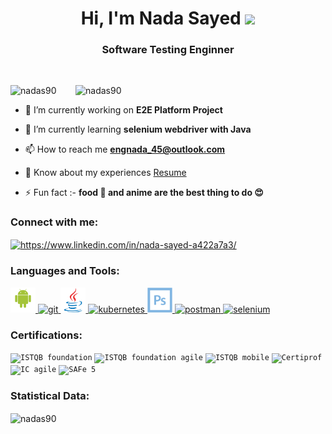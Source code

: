 <h1 align="center">Hi, I'm Nada Sayed <img src="https://media.giphy.com/media/hvRJCLFzcasrR4ia7z/giphy.gif" width="35"> </h1>
<h3 align="center">Software Testing Enginner</h3>

<br>
<p><img align="right" width="400px" src="https://lh6.googleusercontent.com/enpmt0YqUWpX9IHo4A3vxpDgeqqTMFahdEa6EejRZTPkgCCezJ-wD-wh-I5nYJzDqoB1iavWcZ-St01nDq2S=w1920-h972-rw" alt="nadas90" /></p>

<p align="left"> <img src="https://komarev.com/ghpvc/?username=nadas90&label=Profile%20views&color=0e75b6&style=flat" alt="nadas90" /> </p>

- 🔭 I’m currently working on **E2E Platform Project**

- 🌱 I’m currently learning **selenium webdriver with Java**

- 📫 How to reach me **engnada_45@outlook.com**

- 📄 Know about my experiences <a href="https://drive.google.com/file/d/1BS0J11OwF04QLAb0UiAHLu-bobSBDPTP/view?usp=sharing" rel="nofollow">Resume</a>

- ⚡ Fun fact :- <b> food 🍔 and anime are the best thing to do 😍</b>

<h3 align="left">Connect with me:</h3>
<p align="left">
<a href="https://linkedin.com/in/https://www.linkedin.com/in/nada-sayed-a422a7a3/" target="blank"><img align="center" src="https://raw.githubusercontent.com/rahuldkjain/github-profile-readme-generator/master/src/images/icons/Social/linked-in-alt.svg" alt="https://www.linkedin.com/in/nada-sayed-a422a7a3/" height="30" width="40" /></a>
</p>

<h3 align="left">Languages and Tools:</h3>
<p align="left"> <a href="https://developer.android.com" target="_blank" rel="noreferrer"> <img src="https://raw.githubusercontent.com/devicons/devicon/master/icons/android/android-original-wordmark.svg" alt="android" width="40" height="40"/> </a> <a href="https://git-scm.com/" target="_blank" rel="noreferrer"> <img src="https://www.vectorlogo.zone/logos/git-scm/git-scm-icon.svg" alt="git" width="40" height="40"/> </a> <a href="https://www.java.com" target="_blank" rel="noreferrer"> <img src="https://raw.githubusercontent.com/devicons/devicon/master/icons/java/java-original.svg" alt="java" width="40" height="40"/> </a> <a href="https://kubernetes.io" target="_blank" rel="noreferrer"> <img src="https://www.vectorlogo.zone/logos/kubernetes/kubernetes-icon.svg" alt="kubernetes" width="40" height="40"/> </a> <a href="https://www.photoshop.com/en" target="_blank" rel="noreferrer"> <img src="https://raw.githubusercontent.com/devicons/devicon/master/icons/photoshop/photoshop-line.svg" alt="photoshop" width="40" height="40"/> </a> <a href="https://postman.com" target="_blank" rel="noreferrer"> <img src="https://www.vectorlogo.zone/logos/getpostman/getpostman-icon.svg" alt="postman" width="40" height="40"/> </a> <a href="https://www.selenium.dev" target="_blank" rel="noreferrer"> <img src="https://raw.githubusercontent.com/detain/svg-logos/780f25886640cef088af994181646db2f6b1a3f8/svg/selenium-logo.svg" alt="selenium" width="40" height="40"/> </a> </p>


<h3 align="left">Certifications:</h3>

<code><img height= "40" alt="ISTQB foundation" src="https://lh5.googleusercontent.com/d8mwlvOT5GizZzATFiHzKJ5uG1i8TubJUMhMXw2ETB7EuEi3X3Ja7_rOajkcy_k03Uq9CezV4rXLgd_jQbzU=w1920-h972-rw"></code>
<code><img height= "40" alt="ISTQB foundation agile" src="https://lh3.googleusercontent.com/vmtlfAiE55q_Xuah3k3mGiyQoy5JuZcaIWAksJUduZwRON_iM-1JQD3nSx1jxx75x0Iw3fkhNm0VWQNOmmy6=w1920-h972-rw"></code>
<code><img height= "40" alt="ISTQB mobile" src="https://lh6.googleusercontent.com/fz8Kggkby7qTIFzt5Ag4gIrajE2wJiso8iAVI4ga29y-O6Urobn2HbhLz7sYLmn9j4WnHrU1iiATtZAyekiW=w1920-h972-rw"></code>
<code><img height= "40" alt="Certiprof" src="https://lh4.googleusercontent.com/m05ducJMmD-CTMtqsh94c4UjGLuoWj5KGQQSUeKdpQ_6ojlFsAWHXwBymIqL2rMO7nf6yAhuG8oiMj372ooI=w1920-h972"></code>
<code><img height= "40" alt="IC agile" src="https://lh3.googleusercontent.com/ahZ_R54YULnW7nTB-o3pjSVBM9BRxxtp0Qowk-N3MRMUsjm7QwrqWYV52B0ZiHhmmcT6db0fYikA9tczY4b1=w1920-h972-rw"></code>
<code><img height= "40" alt="SAFe 5" src="https://lh4.googleusercontent.com/wi5s2cd-NjbGkAsqMyOpDSZphtSsUocXpGhdvcgy7MgZUDuLhFzCViOVKJ19tuF1K-K-_B3flhXzkRCGHW2m=w1920-h972-rw"></code>

<h3>Statistical Data:</h3>
<p><img align="center" src="https://github-readme-stats.vercel.app/api/top-langs?username=nadas90&show_icons=true&locale=en&layout=compact" alt="nadas90" /></p>

